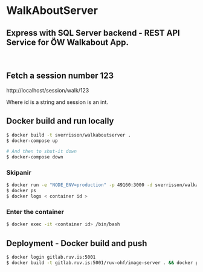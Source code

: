# WalkAboutServer
## Express with SQL Server backend - REST API Service for ÖW Walkabout App.
<br />

## Fetch a session number 123
http://localhost/session/walk/123

Where id is a string and session is an int.

## Docker build and run locally
```bash
$ docker build -t sverrisson/walkaboutserver .
$ docker-compose up

# And then to shut-it down
$ docker-compose down
```

### Skipanir
```bash
$ docker run -e "NODE_ENV=production" -p 49160:3000 -d sverrisson/walkaboutserver
$ docker ps
$ docker logs < container id >
```

### Enter the container
```bash
$ docker exec -it <container id> /bin/bash
```

## Deployment - Docker build and push
```bash
$ docker login gitlab.ruv.is:5001
$ docker build -t gitlab.ruv.is:5001/ruv-ohf/image-server . && docker push gitlab.ruv.is:5001/ruv-ohf/image-server
```